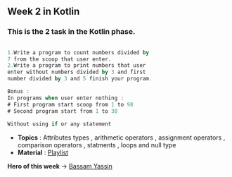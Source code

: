 ## Week 2 in Kotlin 

### This is the 2 task in the Kotlin phase.

``` Kotlin Basic Task

1.Write a program to count numbers divided by
7 from the scoop that user enter.
2.Write a program to print numbers that user
enter without numbers divided by 3 and first
number divided by 3 and 5 finish your program.

Bonus :
In programs when user enter nothing :
# First program start scoop from 1 to 98
# Second program start from 1 to 30
 
Without using if or any statement
```
- **Topics** : Attributes types , arithmetic operators , assignment operators , comparison operators , statments , loops and null type 
- **Material** : [Playlist](https://www.youtube.com/watch?v=Lcu-n6yaMKM&list=PLXjbGq0ERjFriC0igmYE9qUwwJfEHGJ8H&index=13)
  
**Hero of this week** -> [Bassam Yassin](https://github.com/Bassam-devAndroid)

